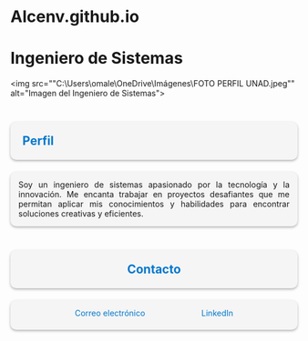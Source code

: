 # Alcenv.github.io
<style>
/* Estilo para la imagen del perfil */
img {
  display: block;
  margin: auto;
  width: 30%;
  border-radius: 50%;
  box-shadow: 0 2px 4px rgba(0, 0, 0, 0.3);
}

/* Estilo para la sección de perfil */
#perfil {
  text-align: justify;
  padding: 1em;
  background-color: #f5f5f5;
  border-radius: 10px;
  box-shadow: 0 2px 4px rgba(0, 0, 0, 0.3);
}

/* Estilo para la sección de contacto */
#contacto {
  display: flex;
  flex-wrap: wrap;
  justify-content: space-evenly;
  padding: 1em;
  background-color: #f5f5f5;
  border-radius: 10px;
  box-shadow: 0 2px 4px rgba(0, 0, 0, 0.3);
}

/* Estilo para los enlaces de contacto */
#contacto a {
  display: block;
  margin-bottom: 0.5em;
  color: #0077cc;
  text-decoration: none;
}

/* Estilo para los títulos de sección */
h2 {
  margin-top: 2em;
  margin-bottom: 1em;
  color: #0077cc;
  font-size: 1.5em;
  text-align: center;
}
</style>

# Ingeniero de Sistemas

<img src=""C:\Users\omale\OneDrive\Imágenes\FOTO PERFIL UNAD.jpeg"" alt="Imagen del Ingeniero de Sistemas">

## <span style="color:#0077cc">Perfil</span>

<div id="perfil">
Soy un ingeniero de sistemas apasionado por la tecnología y la innovación. Me encanta trabajar en proyectos desafiantes que me permitan aplicar mis conocimientos y habilidades para encontrar soluciones creativas y eficientes.
</div>

## <span style="color:#0077cc">Contacto</span>

<div id="contacto">
  <a href="mailto:omalejo221@gmail.com">
    Correo electrónico
  </a>
  <a href="https://www.linkedin.com/in/alejandro-cendales-144271228" target="_blank">
    LinkedIn
  </a>
</div>
